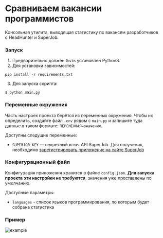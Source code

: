 # Сравниваем вакансии программистов

Консольная утилита, выводящая статистику по вакансям разработчиков с HeadHunter и SuperJob.

### Запуск

1. Предварительно должен быть установлен Python3.
2. Для установки зависимостей:
```
pip install -r requirements.txt
```
3. Для запуска скрипта:
```
$ python main.py
```

### Переменные окружения

Часть настроек проекта берётся из переменных окружения. Чтобы их определить, создайте файл `.env` рядом с `main.py` и запишите туда данные в таком формате: `ПЕРЕМЕННАЯ=значение`.

Доступны следущие переменные:
- `SUPERJOB_KEY` — секретный ключ API SuperJob. Для получения, необходимо [зарегистрировать приложение на сайте SuperJob](https://api.superjob.ru/register)

### Конфигурационный файл

Конфигурация приложения хранится в файле `config.json`. 
**Для запуска проекта эти настройки не требуются**, значения уже проставлены по умолчанию.

Доступные параметры:
- `languages` - список языков программирования, по которым будет собрана статистика

### Пример
![example](https://user-images.githubusercontent.com/16899464/164475906-c8da9c52-0444-4604-915c-6c986a662f1b.png)

